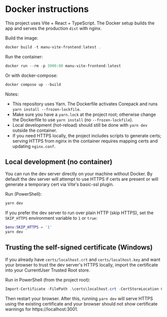 # Docker instructions

This project uses Vite + React + TypeScript. The Docker setup builds the app and serves the production `dist` with nginx.

Build the image:

```powershell
docker build -t manu-vite-frontend:latest .
```

Run the container:

```powershell
docker run --rm -p 3000:80 manu-vite-frontend:latest
```

Or with docker-compose:

```powershell
docker compose up --build
```

Notes:
- This repository uses Yarn. The Dockerfile activates Corepack and runs `yarn install --frozen-lockfile`.
- Make sure you have a `yarn.lock` at the project root; otherwise change the Dockerfile to use `yarn install` (no `--frozen-lockfile`).
- Local development (hot-reload) should still be done with `yarn dev` outside the container.
- If you need HTTPS locally, the project includes scripts to generate certs; serving HTTPS from nginx in the container requires mapping certs and updating `nginx.conf`.

Local development (no container)
--------------------------------

You can run the dev server directly on your machine without Docker. By default the dev server will attempt to use HTTPS if certs are present or will generate a temporary cert via Vite's basic-ssl plugin.

Run (PowerShell):

```powershell
yarn dev
```

If you prefer the dev server to run over plain HTTP (skip HTTPS), set the `SKIP_HTTPS` environment variable to `1` or `true`:

```powershell
$env:SKIP_HTTPS = '1'
yarn dev
```

Trusting the self-signed certificate (Windows)
---------------------------------------------

If you already have `certs/localhost.crt` and `certs/localhost.key` and want your browser to trust the dev server's HTTPS locally, import the certificate into your CurrentUser Trusted Root store.

Run in PowerShell (from the project root):

```powershell
Import-Certificate -FilePath .\certs\localhost.crt -CertStoreLocation Cert:\CurrentUser\Root
```

Then restart your browser. After this, running `yarn dev` will serve HTTPS using the existing certificate and your browser should not show certificate warnings for https://localhost:3001.



